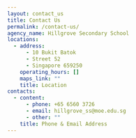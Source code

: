 ```yaml
---
layout: contact_us
title: Contact Us
permalink: /contact-us/
agency_name: Hillgrove Secondary School
locations:
  - address:
      - 10 Bukit Batok
      - Street 52
      - Singapore 659250
    operating_hours: []
    maps_link: ""
    title: Location
contacts:
  - content:
      - phone: +65 6560 3726
      - email: hillgrove_ss@moe.edu.sg
      - other: ""
    title: Phone & Email Address
---
```

